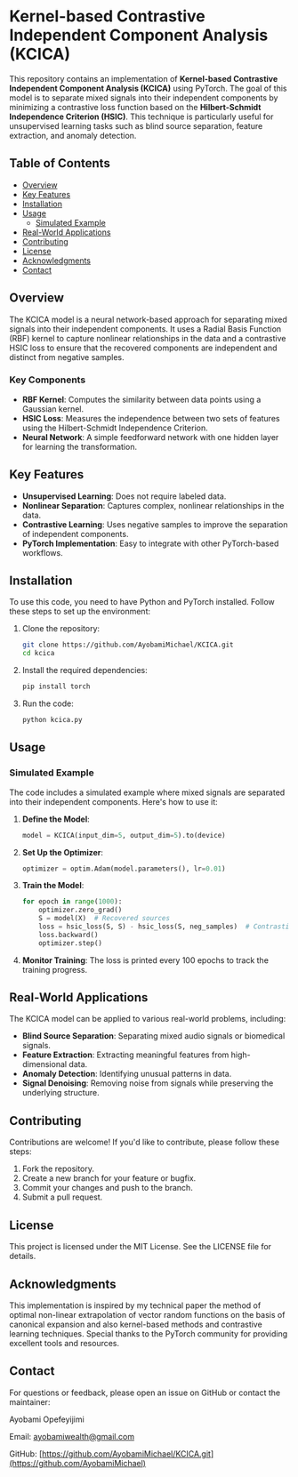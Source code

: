 # Kernel-based Contrastive Independent Component Analysis (KCICA)

This repository contains an implementation of **Kernel-based Contrastive Independent Component Analysis (KCICA)** using PyTorch. The goal of this model is to separate mixed signals into their independent components by minimizing a contrastive loss function based on the **Hilbert-Schmidt Independence Criterion (HSIC)**. This technique is particularly useful for unsupervised learning tasks such as blind source separation, feature extraction, and anomaly detection.

## Table of Contents

- [Overview](#overview)
- [Key Features](#key-features)
- [Installation](#installation)
- [Usage](#usage)
  - [Simulated Example](#simulated-example)
- [Real-World Applications](#real-world-applications)
- [Contributing](#contributing)
- [License](#license)
- [Acknowledgments](#acknowledgments)
- [Contact](#contact)

## Overview

The KCICA model is a neural network-based approach for separating mixed signals into their independent components. It uses a Radial Basis Function (RBF) kernel to capture nonlinear relationships in the data and a contrastive HSIC loss to ensure that the recovered components are independent and distinct from negative samples.

### Key Components
- **RBF Kernel**: Computes the similarity between data points using a Gaussian kernel.
- **HSIC Loss**: Measures the independence between two sets of features using the Hilbert-Schmidt Independence Criterion.
- **Neural Network**: A simple feedforward network with one hidden layer for learning the transformation.

## Key Features
- **Unsupervised Learning**: Does not require labeled data.
- **Nonlinear Separation**: Captures complex, nonlinear relationships in the data.
- **Contrastive Learning**: Uses negative samples to improve the separation of independent components.
- **PyTorch Implementation**: Easy to integrate with other PyTorch-based workflows.

## Installation

To use this code, you need to have Python and PyTorch installed. Follow these steps to set up the environment:

1. Clone the repository:
    ```bash
    git clone https://github.com/AyobamiMichael/KCICA.git
    cd kcica
    ```

2. Install the required dependencies:
    ```bash
    pip install torch
    ```

3. Run the code:
    ```bash
    python kcica.py
    ```

## Usage

### Simulated Example
The code includes a simulated example where mixed signals are separated into their independent components. Here's how to use it:

1. **Define the Model**:
    ```python
    model = KCICA(input_dim=5, output_dim=5).to(device)
    ```

2. **Set Up the Optimizer**:
    ```python
    optimizer = optim.Adam(model.parameters(), lr=0.01)
    ```

3. **Train the Model**:
    ```python
    for epoch in range(1000):
        optimizer.zero_grad()
        S = model(X)  # Recovered sources
        loss = hsic_loss(S, S) - hsic_loss(S, neg_samples)  # Contrastive HSIC Loss
        loss.backward()
        optimizer.step()
    ```

4. **Monitor Training**:
    The loss is printed every 100 epochs to track the training progress.

## Real-World Applications

The KCICA model can be applied to various real-world problems, including:
- **Blind Source Separation**: Separating mixed audio signals or biomedical signals.
- **Feature Extraction**: Extracting meaningful features from high-dimensional data.
- **Anomaly Detection**: Identifying unusual patterns in data.
- **Signal Denoising**: Removing noise from signals while preserving the underlying structure.

## Contributing

Contributions are welcome! If you'd like to contribute, please follow these steps:

1. Fork the repository.
2. Create a new branch for your feature or bugfix.
3. Commit your changes and push to the branch.
4. Submit a pull request.

## License

This project is licensed under the MIT License. See the LICENSE file for details.

## Acknowledgments


This implementation is inspired by my technical paper the method of optimal non-linear extrapolation of vector random functions on the basis of canonical expansion and also
kernel-based methods and contrastive learning techniques. Special thanks to the PyTorch community for providing excellent tools and resources.

## Contact

For questions or feedback, please open an issue on GitHub or contact the maintainer:

Ayobami Opefeyijimi

Email: [ayobamiwealth@gmail.com](mailto:ayobamiwealth@gmail.com)

GitHub: [https://github.com/AyobamiMichael/KCICA.git](https://github.com/AyobamiMichael)

